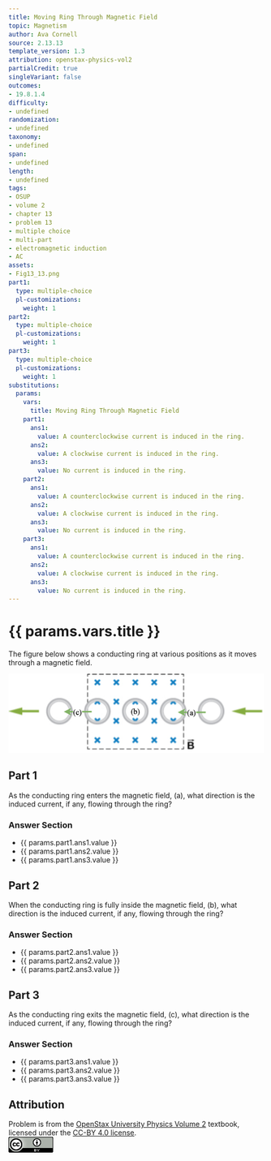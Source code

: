 ```yaml
---
title: Moving Ring Through Magnetic Field
topic: Magnetism
author: Ava Cornell
source: 2.13.13
template_version: 1.3
attribution: openstax-physics-vol2
partialCredit: true
singleVariant: false
outcomes:
- 19.8.1.4
difficulty:
- undefined
randomization:
- undefined
taxonomy:
- undefined
span:
- undefined
length:
- undefined
tags:
- OSUP
- volume 2
- chapter 13
- problem 13
- multiple choice
- multi-part
- electromagnetic induction
- AC
assets:
- Fig13_13.png
part1:
  type: multiple-choice
  pl-customizations:
    weight: 1
part2:
  type: multiple-choice
  pl-customizations:
    weight: 1
part3:
  type: multiple-choice
  pl-customizations:
    weight: 1
substitutions:
  params:
    vars:
      title: Moving Ring Through Magnetic Field
    part1:
      ans1:
        value: A counterclockwise current is induced in the ring.
      ans2:
        value: A clockwise current is induced in the ring.
      ans3:
        value: No current is induced in the ring.
    part2:
      ans1:
        value: A counterclockwise current is induced in the ring.
      ans2:
        value: A clockwise current is induced in the ring.
      ans3:
        value: No current is induced in the ring.
    part3:
      ans1:
        value: A counterclockwise current is induced in the ring.
      ans2:
        value: A clockwise current is induced in the ring.
      ans3:
        value: No current is induced in the ring.
---
```

# {{ params.vars.title }}
The figure below shows a conducting ring at various positions as it moves through a magnetic field.

<img src="Fig13_13.png">

## Part 1

As the conducting ring enters the magnetic field, $\textrm{(a)}$, what direction is the induced current, if any, flowing through the ring?

### Answer Section

- {{ params.part1.ans1.value }}
- {{ params.part1.ans2.value }}
- {{ params.part1.ans3.value }}

## Part 2

When the conducting ring is fully inside the magnetic field, $\textrm{(b)}$, what direction is the induced current, if any, flowing through the ring?

### Answer Section

- {{ params.part2.ans1.value }}
- {{ params.part2.ans2.value }}
- {{ params.part2.ans3.value }}

## Part 3

As the conducting ring exits the magnetic field, $\textrm{(c)}$, what direction is the induced current, if any, flowing through the ring?

### Answer Section

- {{ params.part3.ans1.value }}
- {{ params.part3.ans2.value }}
- {{ params.part3.ans3.value }}

## Attribution

Problem is from the [OpenStax University Physics Volume 2](https://openstax.org/details/books/university-physics-volume-2) textbook, licensed under the [CC-BY 4.0 license](https://creativecommons.org/licenses/by/4.0/).<br>![Image representing the Creative Commons 4.0 BY license.](https://raw.githubusercontent.com/firasm/bits/master/by.png)